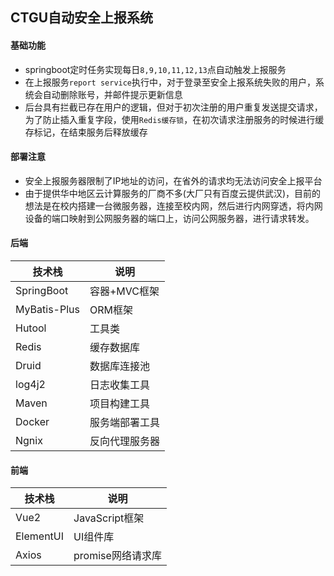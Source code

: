 ## CTGU自动安全上报系统
#### 基础功能
- springboot定时任务实现每日``8,9,10,11,12,13``点自动触发上报服务
- 在上报服务``report service``执行中，对于登录至安全上报系统失败的用户，系统会自动删除账号，并邮件提示更新信息
- 后台具有拦截已存在用户的逻辑，但对于初次注册的用户重复发送提交请求，为了防止插入重复字段，使用``Redis缓存锁``，在初次请求注册服务的时候进行缓存标记，在结束服务后释放缓存

#### 部署注意
- 安全上报服务器限制了IP地址的访问，在省外的请求均无法访问安全上报平台
- 由于提供华中地区云计算服务的厂商不多(大厂只有百度云提供武汉)，目前的想法是在校内搭建一台微服务器，连接至校内网，然后进行内网穿透，将内网设备的端口映射到公网服务器的端口上，访问公网服务器，进行请求转发。


#### 后端
| 技术栈  | 说明 |
|------------|---------------|
|  SpringBoot | 容器+MVC框架  |
|  MyBatis-Plus | ORM框架  |
|  Hutool  | 工具类  |
|  Redis |  缓存数据库 |
|  Druid |  数据库连接池 |
|log4j2|日志收集工具|
|Maven|项目构建工具|
|Docker|服务端部署工具|
|Ngnix|反向代理服务器|

#### 前端
| 技术栈  | 说明 |
|------------|---------------|
|  Vue2 | JavaScript框架 |
|  ElementUI | UI组件库 |
|  Axios  | promise网络请求库 |
